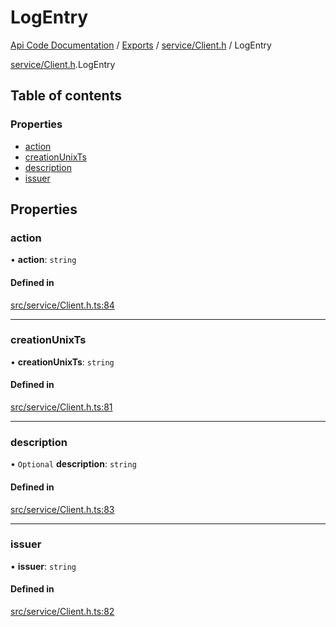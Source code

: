 # LogEntry
 
[Api Code Documentation](../README.md) / [Exports](../modules.md) / [service/Client.h](../modules/service_Client_h.md) / LogEntry

[service/Client.h](../modules/service_Client_h.md).LogEntry

## Table of contents

### Properties

- [action](service_Client_h.LogEntry.md#action)
- [creationUnixTs](service_Client_h.LogEntry.md#creationunixts)
- [description](service_Client_h.LogEntry.md#description)
- [issuer](service_Client_h.LogEntry.md#issuer)

## Properties

### action

• **action**: `string`

#### Defined in

[src/service/Client.h.ts:84](https://github.com/openkfw/TruBudget/blob/4d7fd4be/api/src/service/Client.h.ts#L84)

___

### creationUnixTs

• **creationUnixTs**: `string`

#### Defined in

[src/service/Client.h.ts:81](https://github.com/openkfw/TruBudget/blob/4d7fd4be/api/src/service/Client.h.ts#L81)

___

### description

• `Optional` **description**: `string`

#### Defined in

[src/service/Client.h.ts:83](https://github.com/openkfw/TruBudget/blob/4d7fd4be/api/src/service/Client.h.ts#L83)

___

### issuer

• **issuer**: `string`

#### Defined in

[src/service/Client.h.ts:82](https://github.com/openkfw/TruBudget/blob/4d7fd4be/api/src/service/Client.h.ts#L82)
